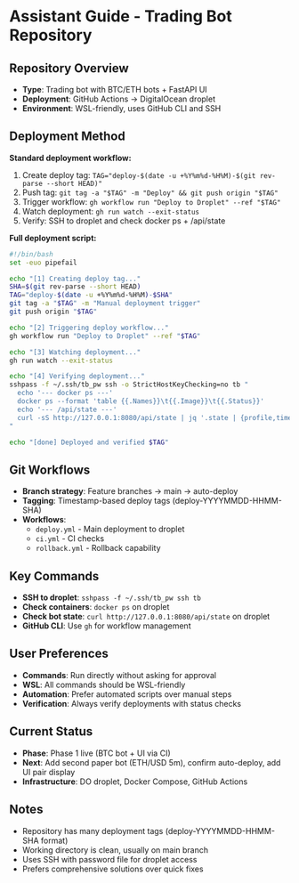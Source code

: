 # Assistant Guide - Trading Bot Repository

## Repository Overview
- **Type**: Trading bot with BTC/ETH bots + FastAPI UI
- **Deployment**: GitHub Actions → DigitalOcean droplet
- **Environment**: WSL-friendly, uses GitHub CLI and SSH

## Deployment Method
**Standard deployment workflow:**
1. Create deploy tag: `TAG="deploy-$(date -u +%Y%m%d-%H%M)-$(git rev-parse --short HEAD)"`
2. Push tag: `git tag -a "$TAG" -m "Deploy" && git push origin "$TAG"`
3. Trigger workflow: `gh workflow run "Deploy to Droplet" --ref "$TAG"`
4. Watch deployment: `gh run watch --exit-status`
5. Verify: SSH to droplet and check docker ps + /api/state

**Full deployment script:**
```bash
#!/bin/bash
set -euo pipefail

echo "[1] Creating deploy tag..."
SHA=$(git rev-parse --short HEAD)
TAG="deploy-$(date -u +%Y%m%d-%H%M)-$SHA"
git tag -a "$TAG" -m "Manual deployment trigger"
git push origin "$TAG"

echo "[2] Triggering deploy workflow..."
gh workflow run "Deploy to Droplet" --ref "$TAG"

echo "[3] Watching deployment..."
gh run watch --exit-status

echo "[4] Verifying deployment..."
sshpass -f ~/.ssh/tb_pw ssh -o StrictHostKeyChecking=no tb "
  echo '--- docker ps ---'
  docker ps --format 'table {{.Names}}\t{{.Image}}\t{{.Status}}'
  echo '--- /api/state ---'
  curl -sS http://127.0.0.1:8080/api/state | jq '.state | {profile,timeframe,last_action,last_signal,cash_usd,stash_coin_units,equity_usd,skip_reason}' || true
"

echo "[done] Deployed and verified $TAG"
```

## Git Workflows
- **Branch strategy**: Feature branches → main → auto-deploy
- **Tagging**: Timestamp-based deploy tags (deploy-YYYYMMDD-HHMM-SHA)
- **Workflows**: 
  - `deploy.yml` - Main deployment to droplet
  - `ci.yml` - CI checks
  - `rollback.yml` - Rollback capability

## Key Commands
- **SSH to droplet**: `sshpass -f ~/.ssh/tb_pw ssh tb`
- **Check containers**: `docker ps` on droplet
- **Check bot state**: `curl http://127.0.0.1:8080/api/state` on droplet
- **GitHub CLI**: Use `gh` for workflow management

## User Preferences
- **Commands**: Run directly without asking for approval
- **WSL**: All commands should be WSL-friendly
- **Automation**: Prefer automated scripts over manual steps
- **Verification**: Always verify deployments with status checks

## Current Status
- **Phase**: Phase 1 live (BTC bot + UI via CI)
- **Next**: Add second paper bot (ETH/USD 5m), confirm auto-deploy, add UI pair display
- **Infrastructure**: DO droplet, Docker Compose, GitHub Actions

## Notes
- Repository has many deployment tags (deploy-YYYYMMDD-HHMM-SHA format)
- Working directory is clean, usually on main branch
- Uses SSH with password file for droplet access
- Prefers comprehensive solutions over quick fixes

